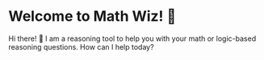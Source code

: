 # Welcome to Math Wiz! 🤖

Hi there! 👋 I am a reasoning tool to help you with your math or logic-based reasoning questions. How can I
help today? 
